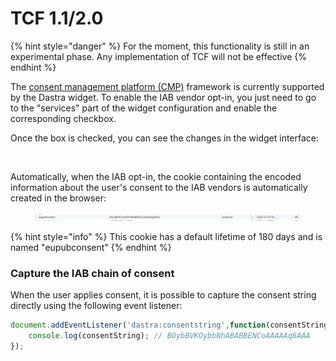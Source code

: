 # TCF 1.1/2.0

{% hint style="danger" %}
For the moment, this functionality is still in an experimental phase. Any implementation of TCF will not be effective
{% endhint %}

The [consent management platform (CMP)](https://github.com/InteractiveAdvertisingBureau/GDPR-Transparency-and-Consent-Framework) framework is currently supported by the Dastra widget. To enable the IAB vendor opt-in, you just need to go to the "services" part of the widget configuration and enable the corresponding checkbox.&#x20;

Once the box is checked, you can see the changes in the widget interface:

<figure><img src="../../../.gitbook/assets/Capture d’écran 2023-02-28 à 15.49.17.png" alt=""><figcaption></figcaption></figure>

Automatically, when the IAB opt-in, the cookie containing the encoded information about the user's consent to the IAB vendors is automatically created in the browser:

<figure><img src="../../../.gitbook/assets/image.png" alt=""><figcaption></figcaption></figure>

{% hint style="info" %}
This cookie has a default lifetime of 180 days and is named "eupubconsent"
{% endhint %}

### Capture the IAB chain of consent&#x20;

When the user applies consent, it is possible to capture the consent string directly using the following event listener:

```javascript
document.addEventListener('dastra:consentstring',function(consentString){
    console.log(consentString); // BOybBVKOybbNhABABBENCoAAAAAq6AAA
});
```
